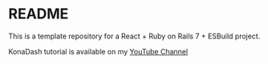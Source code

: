 # README

This is a template repository for a React + Ruby on Rails 7 + ESBuild project.

KonaDash tutorial is available on my [YouTube Channel](https://youtu.be/yoLJXjEV2nM)
